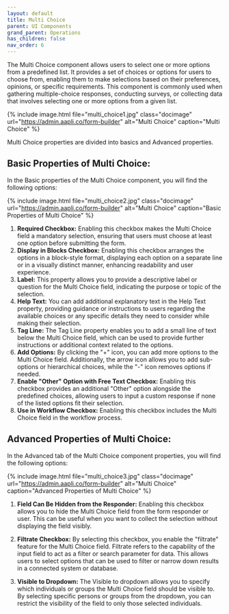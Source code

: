 ```yaml
---
layout: default
title: Multi Choice 
parent: UI Components
grand_parent: Operations
has_children: false
nav_order: 6
---
```


The Multi Choice component allows users to select one or more options from a predefined list. It provides a set of choices or options for users to choose from, enabling them to make selections based on their preferences, opinions, or specific requirements. This component is commonly used when gathering multiple-choice responses, conducting surveys, or collecting data that involves selecting one or more options from a given list.

{% include image.html file="multi_choice1.jpg" class="docimage" url="https://admin.aapli.co/form-builder" alt="Multi Choice" caption="Multi Choice" %}

Multi Choice properties are divided into basics and Advanced properties.

## Basic Properties of Multi Choice:

In the Basic properties of the Multi Choice component, you will find the following options:

{% include image.html file="multi_choice2.jpg" class="docimage" url="https://admin.aapli.co/form-builder" alt="Multi Choice" caption="Basic Properties of Multi Choice" %}

1. **Required Checkbox:** Enabling this checkbox makes the Multi Choice field a mandatory selection, ensuring that users must choose at least one option before submitting the form.
2. **Display in Blocks Checkbox:** Enabling this checkbox arranges the options in a block-style format, displaying each option on a separate line or in a visually distinct manner, enhancing readability and user experience.
3. **Label:** This property allows you to provide a descriptive label or question for the Multi Choice field, indicating the purpose or topic of the selection.
4. **Help Text:** You can add additional explanatory text in the Help Text property, providing guidance or instructions to users regarding the available choices or any specific details they need to consider while making their selection.
5. **Tag Line:** The Tag Line property enables you to add a small line of text below the Multi Choice field, which can be used to provide further instructions or additional context related to the options.
6. **Add Options:** By clicking the "+" icon, you can add more options to the Multi Choice field. Additionally, the arrow icon allows you to add sub-options or hierarchical choices, while the "-" icon removes options if needed.
7. **Enable "Other" Option with Free Text Checkbox:** Enabling this checkbox provides an additional "Other" option alongside the predefined choices, allowing users to input a custom response if none of the listed options fit their selection.
8. **Use in Workflow Checkbox:** Enabling this checkbox includes the Multi Choice field in the workflow process.


## Advanced Properties of Multi Choice:

In the Advanced tab of the Multi Choice component properties, you will find the following options:

{% include image.html file="multi_choice3.jpg" class="docimage" url="https://admin.aapli.co/form-builder" alt="Multi Choice" caption="Advanced Properties of Multi Choice" %}

1. **Field Can Be Hidden from the Responder:** Enabling this checkbox allows you to hide the Multi Choice field from the form responder or user. This can be useful when you want to collect the selection without displaying the field visibly.

2. **Filtrate Checkbox:** By selecting this checkbox, you enable the "filtrate" feature for the Multi Choice field. Filtrate refers to the capability of the input field to act as a filter or search parameter for data. This allows users to select options that can be used to filter or narrow down results in a connected system or database.

3. **Visible to Dropdown:** The Visible to dropdown allows you to specify which individuals or groups the Multi Choice field should be visible to. By selecting specific persons or groups from the dropdown, you can restrict the visibility of the field to only those selected individuals.

